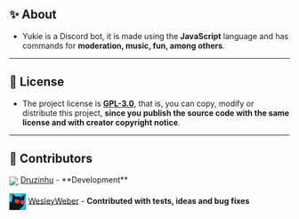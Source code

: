## ✨ About

- Yukie is a Discord bot, it is made using the **JavaScript** language and has commands for **moderation, music, fun, among others**.

------

## 📝 License

- The project license is **[GPL-3.0](https://github.com/Druzinhu/Yukie-Heroku/blob/master/LICENSE)**, that is, you can copy, modify or distribute this project, **since you publish the source code with the same license and with creator copyright notice**.

------

## 👥 Contributors

<p align="left">
<img align="center" src="assets/credits/druzinhu.png?raw=true" width="30"></img> <a href="https://github.com/Druzinhu/">Druzinhu</a> - **Development**

<img align="center" src="assets/credits/trywesley.png?raw=true" width="30"></img> <a href="https://github.com/trywesley/">WesleyWeber</a> - **Contributed with tests, ideas and bug fixes**
<p>
